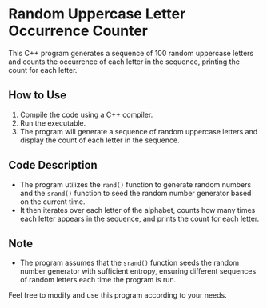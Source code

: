 # Random Uppercase Letter Occurrence Counter

This C++ program generates a sequence of 100 random uppercase letters and counts the occurrence of each letter in the sequence, printing the count for each letter.

## How to Use

1. Compile the code using a C++ compiler.
2. Run the executable.
3. The program will generate a sequence of random uppercase letters and display the count of each letter in the sequence.

## Code Description

- The program utilizes the `rand()` function to generate random numbers and the `srand()` function to seed the random number generator based on the current time.
- It then iterates over each letter of the alphabet, counts how many times each letter appears in the sequence, and prints the count for each letter.

## Note

- The program assumes that the `srand()` function seeds the random number generator with sufficient entropy, ensuring different sequences of random letters each time the program is run.

Feel free to modify and use this program according to your needs.
